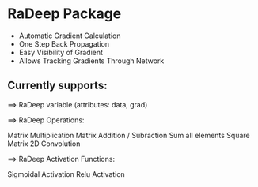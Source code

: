 RaDeep Package
==============

- Automatic Gradient Calculation
- One Step Back Propagation
- Easy Visibility of Gradient
- Allows Tracking Gradients Through Network

Currently supports:
-------------------

==> RaDeep variable (attributes: data, grad)

==> RaDeep Operations:

  Matrix Multiplication
  Matrix Addition / Subraction
  Sum all elements
  Square Matrix
  2D Convolution
  
==> RaDeep Activation Functions:

  Sigmoidal Activation
  Relu Activation
